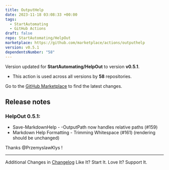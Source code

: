 ```yaml
---
title: OutputHelp
date: 2023-11-18 03:08:33 +00:00
tags:
  - StartAutomating
  - GitHub Actions
draft: false
repo: StartAutomating/HelpOut
marketplace: https://github.com/marketplace/actions/outputhelp
version: v0.5.1
dependentsNumber: "58"
---
```



Version updated for **StartAutomating/HelpOut** to version **v0.5.1**.
- This action is used across all versions by **58** repositories.

Go to the [GitHub Marketplace](https://github.com/marketplace/actions/outputhelp) to find the latest changes.

## Release notes

### HelpOut 0.5.1:

* Save-MarkdownHelp - -OutputPath now handles relative paths (#159)
* Markdown Help Formatting - Trimming Whitespace (#161) (rendering should be unchanged)

Thanks @PrzemyslawKlys ! 

---

Additional Changes in [Changelog](/CHANGELOG.md)
Like It?  Start It.  Love It?  Support It.

